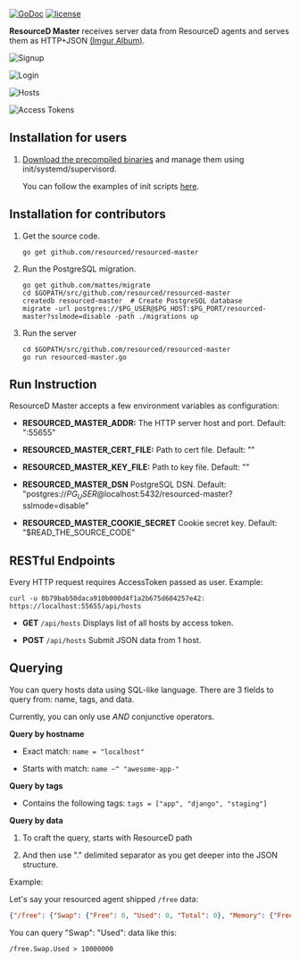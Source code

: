 [![GoDoc](https://godoc.org/github.com/resourced/resourced-master?status.svg)](http://godoc.org/github.com/resourced/resourced-master) [![license](http://img.shields.io/badge/license-MIT-red.svg?style=flat)](https://raw.githubusercontent.com/resourced/resourced-master/master/LICENSE.md)

**ResourceD Master** receives server data from ResourceD agents and serves them as HTTP+JSON [(Imgur Album)](http://imgur.com/a/MKyFr#0).

![Signup](http://i.imgur.com/yibQDad.png)

![Login](http://i.imgur.com/0WlnlOl.png)

![Hosts](http://i.imgur.com/N92tKwi.png)

![Access Tokens](http://i.imgur.com/spk2wO3.png)


## Installation for users

1. [Download the precompiled binaries](https://github.com/resourced/resourced-master/releases) and manage them using init/systemd/supervisord.

    You can follow the examples of init scripts [here](https://github.com/resourced/resourced-master/tree/master/scripts/init).


## Installation for contributors

1. Get the source code.
    ```
    go get github.com/resourced/resourced-master
    ```

2. Run the PostgreSQL migration.
    ```
    go get github.com/mattes/migrate
    cd $GOPATH/src/github.com/resourced/resourced-master
    createdb resourced-master  # Create PostgreSQL database
    migrate -url postgres://$PG_USER@$PG_HOST:$PG_PORT/resourced-master?sslmode=disable -path ./migrations up
    ```

3. Run the server
    ```
    cd $GOPATH/src/github.com/resourced/resourced-master
    go run resourced-master.go
    ```


## Run Instruction

ResourceD Master accepts a few environment variables as configuration:

* **RESOURCED_MASTER_ADDR:** The HTTP server host and port. Default: ":55655"

* **RESOURCED_MASTER_CERT_FILE:** Path to cert file. Default: ""

* **RESOURCED_MASTER_KEY_FILE:** Path to key file. Default: ""

* **RESOURCED_MASTER_DSN** PostgreSQL DSN. Default: "postgres://$PG_USER@$localhost:5432/resourced-master?sslmode=disable"

* **RESOURCED_MASTER_COOKIE_SECRET** Cookie secret key. Default: "$READ_THE_SOURCE_CODE"


## RESTful Endpoints

Every HTTP request requires AccessToken passed as user. Example:
```
curl -u 0b79bab50daca910b000d4f1a2b675d604257e42: https://localhost:55655/api/hosts
```

* **GET** `/api/hosts` Displays list of all hosts by access token.

* **POST** `/api/hosts` Submit JSON data from 1 host.


## Querying

You can query hosts data using SQL-like language. There are 3 fields to query from: name, tags, and data.

Currently, you can only use *AND* conjunctive operators.


**Query by hostname**

* Exact match: `name = "localhost"`

* Starts with match: `name ~^ "awesome-app-"`

**Query by tags**

* Contains the following tags: `tags = ["app", "django", "staging"]`

**Query by data**

1. To craft the query, starts with ResourceD path

2. And then use "." delimited separator as you get deeper into the JSON structure.

Example:

Let's say your resourced agent shipped `/free` data:
```json
{"/free": {"Swap": {"Free": 0, "Used": 0, "Total": 0}, "Memory": {"Free": 1346609152, "Used": 7243325440, "Total": 8589934592, "ActualFree": 3666075648, "ActualUsed": 4923858944}}}
```

You can query "Swap": "Used": data like this:
```
/free.Swap.Used > 10000000
```

